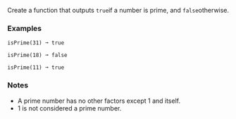 Create a function that outputs `true`if a number is prime, and `false`otherwise.


### Examples ###
    isPrime(31) ➞ true

    isPrime(18) ➞ false

    isPrime(11) ➞ true


### Notes ###
*   A prime number has no other factors except 1 and itself.
*   1 is not considered a prime number.